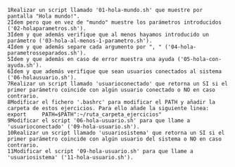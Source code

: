     1Realizar un script llamado '01-hola-mundo.sh' que muestre por pantalla "Hola mundo!".
    2Ídem pero que en vez de "mundo" muestre los parámetros introducidos ('02-holaparametros.sh').
    3Ídem y que además verifique que al menos hayamos introducido un parámetro ('03-hola-al-menos-1-parametro.sh').
    4Ídem y que además separe cada argumento por ", " ('04-hola-parametrosseparados.sh').
    5Ídem y que además en caso de error muestra una ayuda ('05-hola-con-ayuda.sh').
    6Ídem y que además verifique que sean usuarios conectados al sistema ('06-holausuario.sh').
    7Realizar un script llamado 'usuarioconectado' que retorna un SI si el primer parámetro coincide con algún usuario conectado o NO en caso contrario.
    8Modificar el fichero '.bashrc' para modificar el PATH y añadir la carpeta de estos ejercicios. Para ello añade la siguiente linea: export     PATH=$PATH":~/ruta_carpeta_ejercicios"
    9Modificar el script '06-hola-usuario.sh' para que llame a 'usuarioconectado' ('09-hola-usuario.sh').
    10Realizar un script llamado 'usuariosistema' que retorna un SI si el primer parámetro coincide con algún usuario del sistema o NO en caso contrario.
    11Modificar el script '09-hola-usuario.sh' para que llame a 'usuariosistema' ('11-hola-usuario.sh').
